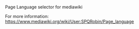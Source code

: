 Page Language selector for mediawiki  

For more information: https://www.mediawiki.org/wiki/User:SPQRobin/Page_language
